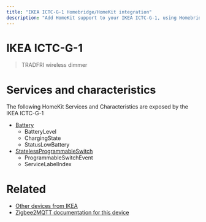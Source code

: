 ```yaml
---
title: "IKEA ICTC-G-1 Homebridge/HomeKit integration"
description: "Add HomeKit support to your IKEA ICTC-G-1, using Homebridge, Zigbee2MQTT and homebridge-z2m."
---
```

<!---
This file has been GENERATED using src/docgen/docgen.ts
DO NOT EDIT THIS FILE MANUALLY!
-->
# IKEA ICTC-G-1
> TRADFRI wireless dimmer


# Services and characteristics
The following HomeKit Services and Characteristics are exposed by
the IKEA ICTC-G-1

* [Battery](../../battery.md)
  * BatteryLevel
  * ChargingState
  * StatusLowBattery
* [StatelessProgrammableSwitch](../../action.md)
  * ProgrammableSwitchEvent
  * ServiceLabelIndex


# Related
* [Other devices from IKEA](../index.md#ikea)
* [Zigbee2MQTT documentation for this device](https://www.zigbee2mqtt.io/devices/ICTC-G-1.html)